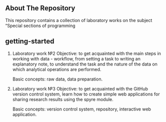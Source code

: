 ## About The Repository

This repository contains a collection of laboratory works on the subject “Special sections of programming

## getting-started

1. Laboratory work №2
    Objective: to get acquainted with the main steps in working with data - workflow, from setting a task to writing an explanatory note, to understand the task and the nature of the data on which analytical operations are performed.

    Basic concepts: raw data, data preparation.

2. Laboratory work  №3
    Objective: to get acquainted with the GitHub version control system, learn how to create simple web applications for sharing research results using the spyre module.

    Basic concepts: version control system, repository, interactive web application.



